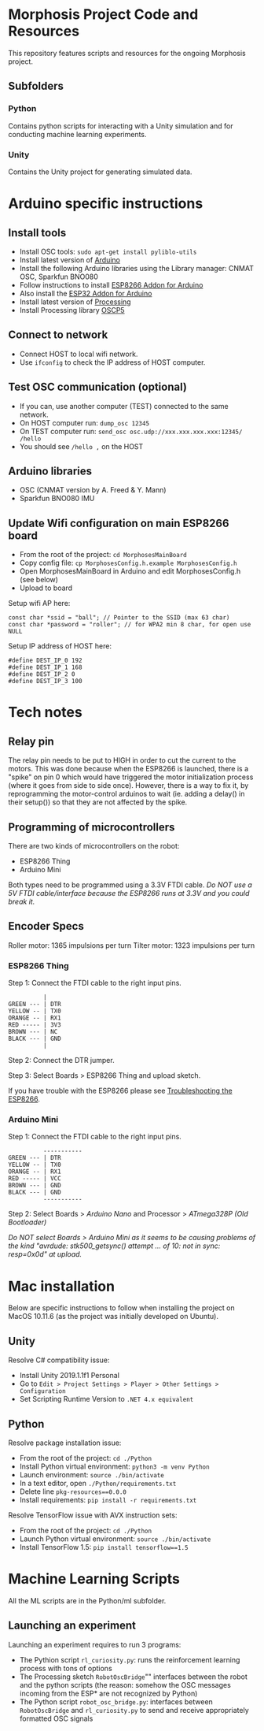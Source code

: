 # Morphosis Project Code and Resources
This repository features scripts and resources for the ongoing Morphosis project.

## Subfolders

### Python

Contains python scripts for interacting with a Unity simulation and for conducting machine learning
experiments.

### Unity

Contains the Unity project for generating simulated data.

# Arduino specific instructions

## Install tools

- Install OSC tools: `sudo apt-get install pyliblo-utils`
- Install latest version of [Arduino](https://www.arduino.cc/en/Main/Software)
- Install the following Arduino libraries using the Library manager: CNMAT OSC, Sparkfun BNO080
- Follow instructions to install [ESP8266 Addon for Arduino](https://learn.sparkfun.com/tutorials/esp8266-thing-hookup-guide/installing-the-esp8266-arduino-addon)
- Also install the [ESP32 Addon for Arduino](https://randomnerdtutorials.com/installing-the-esp32-board-in-arduino-ide-windows-instructions/)
- Install latest version of [Processing](https://processing.org/download/)
- Install Processing library [OSCP5](http://www.sojamo.de/libraries/oscP5/)

## Connect to network

- Connect HOST to local wifi network.
- Use `ifconfig` to check the IP address of HOST computer.

## Test OSC communication (optional)

- If you can, use another computer (TEST) connected to the same network.
- On HOST computer run: `dump_osc 12345`
- On TEST computer run: `send_osc osc.udp://xxx.xxx.xxx.xxx:12345/ /hello`
- You should see `/hello ,` on the HOST

## Arduino libraries

- OSC (CNMAT version by A. Freed & Y. Mann)
- Sparkfun BNO080 IMU

## Update Wifi configuration on main ESP8266 board

- From the root of the project: `cd MorphosesMainBoard`
- Copy config file: `cp MorphosesConfig.h.example MorphosesConfig.h`
- Open MorphosesMainBoard in Arduino and edit MorphosesConfig.h (see below)
- Upload to board

Setup wifi AP here:

```
const char *ssid = "ball"; // Pointer to the SSID (max 63 char)
const char *password = "roller"; // for WPA2 min 8 char, for open use NULL
```

Setup IP address of HOST here:

```
#define DEST_IP_0 192
#define DEST_IP_1 168
#define DEST_IP_2 0
#define DEST_IP_3 100
```

# Tech notes

## Relay pin

The relay pin needs to be put to HIGH in order to cut the current to the motors. This was done because when the ESP8266 is launched, there is a "spike" on pin 0 which would have triggered the motor initialization process (where it goes from side to side once). However, there is a way to fix it, by reprogramming the motor-control arduinos to wait (ie. adding a delay() in their setup()) so that they are not affected by the spike.

## Programming of microcontrollers

There are two kinds of microcontrollers on the robot:
 * ESP8266 Thing
 * Arduino Mini

Both types need to be programmed using a 3.3V FTDI cable. *Do NOT use a 5V FTDI cable/interface because the ESP8266 runs at 3.3V and you could break it.*

## Encoder Specs

Roller motor: 1365 impulsions per turn
Tilter motor: 1323 impulsions per turn

### ESP8266 Thing

Step 1: Connect the FTDI cable to the right input pins.

```
          |
GREEN --- | DTR
YELLOW -- | TX0
ORANGE -- | RX1
RED ----- | 3V3
BROWN --- | NC
BLACK --- | GND
          |
```

Step 2: Connect the DTR jumper.

Step 3: Select Boards > ESP8266 Thing and upload sketch.

If you have trouble with the ESP8266 please see [Troubleshooting the ESP8266](https://morphoseis.wordpress.com/2017/08/09/troubleshooting-the-esp8266/).

### Arduino Mini

Step 1: Connect the FTDI cable to the right input pins.

```
          -----------
GREEN --- | DTR
YELLOW -- | TX0
ORANGE -- | RX1
RED ----- | VCC
BROWN --- | GND
BLACK --- | GND
          -----------
```

Step 2: Select Boards > *Arduino Nano* and Processor > *ATmega328P (Old Bootloader)*

*Do NOT select Boards > Arduino Mini as it seems to be causing problems of the kind "avrdude: stk500_getsync() attempt ... of 10: not in sync: resp=0x0d" at upload.*

# Mac installation

Below are specific instructions to follow when installing the project on MacOS 10.11.6 (as the project was initially developed on Ubuntu).

## Unity

Resolve C# compatibility issue:

- Install Unity 2019.1.1f1 Personal
- Go to `Edit > Project Settings > Player > Other Settings > Configuration`
- Set Scripting Runtime Version to `.NET 4.x equivalent`

## Python

Resolve package installation issue:

- From the root of the project: `cd ./Python`
- Install Python virtual environment: `python3 -m venv Python`
- Launch environment: `source ./bin/activate`
- In a text editor, open `./Python/requirements.txt`
- Delete line `pkg-resources==0.0.0`
- Install requirements: `pip install -r requirements.txt`

Resolve TensorFlow issue with AVX instruction sets:

- From the root of the project: `cd ./Python`
- Launch Python virtual environment: `source ./bin/activate`
- Install TensorFlow 1.5: `pip install tensorflow==1.5`

# Machine Learning Scripts

All the ML scripts are in the Python/ml subfolder.

## Launching an experiment

Launching an experiment requires to run 3 programs:
- The Pythion script ```rl_curiosity.py```: runs the reinforcement learning process with tons of options
- The Processing sketch ```RobotOscBridge```"" interfaces between the robot and the python scripts (the reason: somehow the OSC messages incoming from the ESP* are not recognized by Python)
- The Python script ```robot_osc_bridge.py```: interfaces between ```RobotOscBridge``` and ```rl_curiosity.py``` to send and receive appropriately formatted OSC signals
